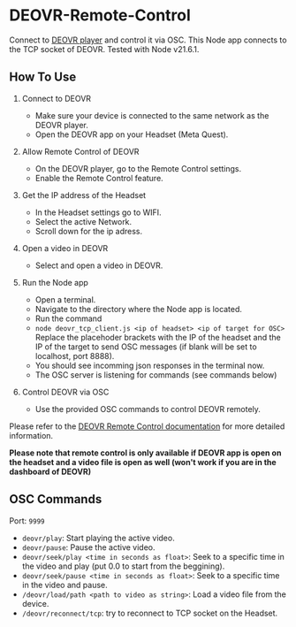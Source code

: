 # DEOVR-Remote-Control

Connect to [DEOVR player](https://deovr.com/) and control it via OSC.
This Node app connects to the TCP socket of DEOVR. Tested with Node v21.6.1.

## How To Use

1. Connect to DEOVR
   - Make sure your device is connected to the same network as the DEOVR player.
   - Open the DEOVR app on your Headset (Meta Quest).

2. Allow Remote Control of DEOVR
   - On the DEOVR player, go to the Remote Control settings.
   - Enable the Remote Control feature.

3. Get the IP address of the Headset
   - In the Headset settings go to WIFI.
   - Select the active Network.
   - Scroll down for the ip adress.

4. Open a video in DEOVR
    - Select and open a video in DEOVR.

5. Run the Node app
    - Open a terminal.
    - Navigate to the directory where the Node app is located.
    - Run the command
    - `node deovr_tcp_client.js <ip of headset> <ip of target for OSC>` Replace the placehoder brackets with the IP of the headset and the IP of the target to send OSC messages (if blank will be set to localhost, port 8888).
    - You should see incomming json responses in the terminal now.
    - The OSC server is listening for commands (see commands below)

6. Control DEOVR via OSC
    - Use the provided OSC commands to control DEOVR remotely.

Please refer to the [DEOVR Remote Control documentation](https://deovr.com/app/doc#remote-control) for more detailed information.

**Please note that remote control is only available if DEOVR app is open on the headset and a video file is open as well (won't work if you are in the dashboard of DEOVR)** 
## OSC Commands

Port: `9999`

- `deovr/play`: Start playing the active video.
- `deovr/pause`: Pause the active video.
- `deovr/seek/play <time in seconds as float>`: Seek to a specific time in the video and play (put 0.0 to start from the beggining).
- `deovr/seek/pause <time in seconds as float>`: Seek to a specific time in the video and pause.
- `/deovr/load/path <path to video as string>`: Load a video file from the device.
- `/deovr/reconnect/tcp`: try to reconnect to TCP socket on the Headset.
